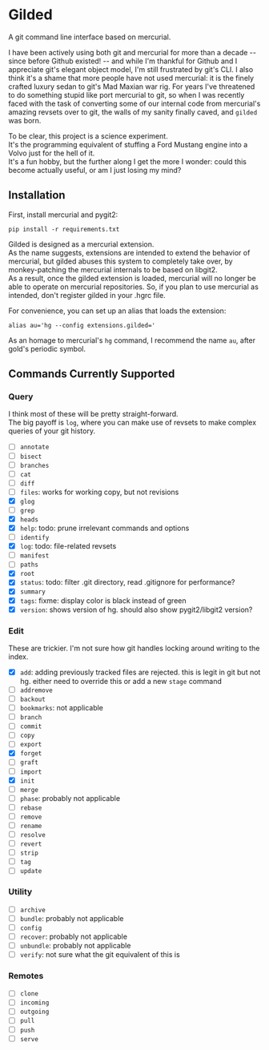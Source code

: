 # Gilded

A git command line interface based on mercurial.

I have been actively using both git and mercurial for more than a decade -- since before Github existed! -- and while I'm thankful for Github and I appreciate git's elegant object model, I'm still frustrated by git's CLI. 
I also think it's a shame that more people have not used mercurial: it is the finely crafted luxury sedan to git's Mad Maxian war rig.
For years I've threatened to do something stupid like port mercurial to git, so when I was recently faced with the task of converting some of our internal code from mercurial's amazing revsets over to git, the walls of my sanity finally caved, and `gilded` was born.

To be clear, this project is a science experiment.  
It's the programming equivalent of stuffing a Ford Mustang engine into a Volvo just for the hell of it.  
It's a fun hobby, but the further along I get the more I wonder: could this become actually useful, or am I just losing my mind?

## Installation

First, install mercurial and pygit2:

```
pip install -r requirements.txt
```

Gilded is designed as a mercurial extension.  
As the name suggests, extensions are intended to extend the behavior of mercurial, but gilded abuses this system to completely take over, by monkey-patching the mercurial internals to be based on libgit2.  
As a result, once the gilded extension is loaded, mercurial will no longer be able to operate on mercurial repositories. 
So, if you plan to use mercurial as intended, don't register gilded in your .hgrc file.

For convenience, you can set up an alias that loads the extension:

```
alias au='hg --config extensions.gilded='
``` 

As an homage to mercurial's `hg` command, I recommend the name `au`, after gold's periodic symbol.

## Commands Currently Supported

### Query

I think most of these will be pretty straight-forward.  
The big payoff is `log`, where you can make use of revsets to make complex queries of your git history.
 
- [ ] `annotate`
- [ ] `bisect`
- [ ] `branches`
- [ ] `cat`
- [ ] `diff`
- [ ] `files`: works for working copy, but not revisions
- [x] `glog`
- [ ] `grep`
- [x] `heads`
- [x] `help`: todo: prune irrelevant commands and options
- [ ] `identify`
- [x] `log`: todo: file-related revsets
- [ ] `manifest`
- [ ] `paths`
- [x] `root`
- [x] `status`: todo: filter .git directory, read .gitignore for performance?
- [x] `summary`
- [x] `tags`: fixme: display color is black instead of green
- [x] `version`: shows version of hg.  should also show pygit2/libgit2 version?

### Edit
These are trickier.  I'm not sure how git handles locking around writing to the index. 

- [x] `add`: adding previously tracked files are rejected.  this is legit in git but not hg.  either need to override this or add a new `stage` command
- [ ] `addremove`
- [ ] `backout`
- [ ] `bookmarks`: not applicable
- [ ] `branch`
- [ ] `commit`
- [ ] `copy`
- [ ] `export`
- [x] `forget`
- [ ] `graft`
- [ ] `import`
- [x] `init`
- [ ] `merge`
- [ ] `phase`: probably not applicable
- [ ] `rebase`
- [ ] `remove`
- [ ] `rename`
- [ ] `resolve`
- [ ] `revert`
- [ ] `strip`
- [ ] `tag`
- [ ] `update`

### Utility

- [ ] `archive`
- [ ] `bundle`: probably not applicable
- [ ] `config`
- [ ] `recover`: probably not applicable
- [ ] `unbundle`: probably not applicable
- [ ] `verify`: not sure what the git equivalent of this is

### Remotes

- [ ] `clone`
- [ ] `incoming`
- [ ] `outgoing`
- [ ] `pull`
- [ ] `push`
- [ ] `serve`
